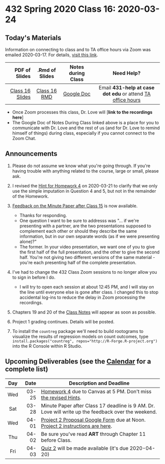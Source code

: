 # 432 Spring 2020 Class 16: 2020-03-24

## Today's Materials

Information on connecting to class and to TA office hours via Zoom was emailed 2020-03-17. For details, [visit this link](https://github.com/THOMASELOVE/2020-432/blob/master/zoom.md). 

PDF of Slides | .Rmd of Slides | Notes during Class | Need Help? 
------------: | :------------------: | :---------------------------: | :------------------------:
[Class 16 Slides](https://github.com/THOMASELOVE/2020-432/blob/master/classes/class16/432_2020_slides16.pdf) | [Class 16 RMD](https://github.com/THOMASELOVE/2020-432/blob/master/classes/class16/432_2020_slides16.Rmd) | [Google Doc](https://docs.google.com/document/d/1VpnXK654mVLJKMnbxMyhvLSEaOwyZhO2itaMf1a3N4U/edit?usp=sharing) | Email **431-help at case dot edu** or attend [TA office hours](https://github.com/THOMASELOVE/2020-432/blob/master/calendar.md#ta-office-hours)

- Once Zoom processes this class, Dr. Love will [**link to the recordings here**]
- The Google Doc of Notes During Class linked above is a place for you to communicate with Dr. Love and the rest of us (and for Dr. Love to remind himself of things) during class, especially if you cannot connect to the Zoom Chat.

## Announcements

1. Please do not assume we know what you're going through. If you're having trouble with anything related to the course, large or small, please ask.

2. I revised the [Hint for Homework 4](https://github.com/THOMASELOVE/2020-432/blob/master/homework/hw04/homework4_hints_2020-03-21.pdf) on 2020-03-21 to clarify that we only use the simple imputation in Question 4 and 5, but not in the remainder of the Homework.

3. [Feedback on the Minute Paper after Class 15](https://bit.ly/432-2020-minute-15-feedback) is now available.
    - Thanks for responding.
    - One question I want to be sure to addresss was "... if we're presenting with a partner, are the two presentations supposed to complement each other or should they describe the same information, but in our own separate words (as if we were presenting alone)?"
     - The former. In your video presentation, we want one of you to give the first half of the full presentation, and the other to give the second half. You're not giving two different versions of the same material - you're each presenting half of the complete presentation.

4. I've had to change the 432 Class Zoom sessions to no longer allow you to sign in before I do. 
    - I will try to open each session at about 12:45 PM, and I will stay on the line until everyone else is gone after class. I changed this to stop accidental log-ins to reduce the delay in Zoom processing the recordings.

5. Chapters 19 and 20 of the [Class Notes](https://thomaselove.github.io/2020-432-book/) will appear as soon as possible.

6. Project 1 grading continues. Details will be posted.

7. To install the `countreg` package we'll need to build rootograms to visualize the results of regression models on count outcomes, type `install.packages("countreg", repos="http://R-Forge.R-project.org")` into the R Console within R Studio.


## Upcoming Deliverables (see the [Calendar](https://github.com/THOMASELOVE/2020-432/blob/master/calendar.md) for a complete list)

Day | Date  | Description and Deadline
:--: | ----: | ----------------------------------------------------------------------------------------------
Wed | 03-25 | [Homework 4](https://github.com/THOMASELOVE/2020-432/tree/master/homework/hw04) due to Canvas at 5 PM. Don't miss [the revised Hints](https://github.com/THOMASELOVE/2020-432/blob/master/homework/hw04/homework4_hints_2020-03-21.pdf).
Sat | 03-28 | Minute Paper after Class 17 deadline is 9 AM. Dr. Love will write up the feedback over the weekend.
Wed | 04-01 | [Project 2 Proposal Google Form](http://bit.ly/432-2020-project2-proposal-form) due at Noon. [Project 2 instructions are here](https://github.com/THOMASELOVE/2020-432/tree/master/projects/project2).
Thu | 04-02 | Be sure you've read **ART** through Chapter 11 before Class.
Fri | 04-03 | [Quiz 2](https://github.com/THOMASELOVE/2020-432/tree/master/quizzes/quiz2) will be made available (it's due 2020-04-20)

